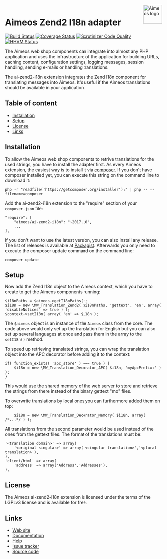 <a href="https://aimeos.org/">
    <img src="https://aimeos.org/fileadmin/template/icons/logo.png" alt="Aimeos logo" title="Aimeos" align="right" height="60" />
</a>

# Aimeos Zend2 I18n adapter

[![Build Status](https://travis-ci.org/aimeos/ai-zend2-i18n.svg)](https://travis-ci.org/aimeos/ai-zend2-i18n)
[![Coverage Status](https://coveralls.io/repos/aimeos/ai-zend2-i18n/badge.svg?branch=master&service=github)](https://coveralls.io/github/aimeos/ai-zend2-i18n?branch=master)
[![Scrutinizer Code Quality](https://scrutinizer-ci.com/g/aimeos/ai-zend2-i18n/badges/quality-score.png?b=master)](https://scrutinizer-ci.com/g/aimeos/ai-zend2-i18n/?branch=master)
[![HHVM Status](http://hhvm.h4cc.de/badge/aimeos/ai-zend2-i18n.svg)](http://hhvm.h4cc.de/package/aimeos/ai-zend2-i18n)

The Aimeos web shop components can integrate into almost any PHP application and uses the infrastructure of the application for building URLs, caching content, configuration settings, logging messages, session handling, sending e-mails or handling translations.

The ai-zend2-i18n extension integrates the Zend I18n component for translating messages into Aimeos. It's useful if the Aimeos translations should be available in your application.

## Table of content

- [Installation](#installation)
- [Setup](#setup)
- [License](#license)
- [Links](#links)

## Installation

To allow the Aimeos web shop components to retrive translations for the used strings, you have to install the adapter first. As every Aimeos extension, the easiest way is to install it via [composer](https://getcomposer.org/). If you don't have composer installed yet, you can execute this string on the command line to download it:
```
php -r "readfile('https://getcomposer.org/installer');" | php -- --filename=composer
```

Add the ai-zend2-i18n extension to the "require" section of your ```composer.json``` file:
```
"require": [
    "aimeos/ai-zend2-i18n": "~2017.10",
    ...
],
```
If you don't want to use the latest version, you can also install any release. The list of releases is available at [Packagist](https://packagist.org/packages/aimeos/ai-zend2-i18n). Afterwards you only need to execute the composer update command on the command line:
```
composer update
```

## Setup

Now add the Zend I18n object to the Aimeos context, which you have to create to get the Aimeos components running:
```
$i18nPaths = $aimeos->getI18nPaths();
$i18n = new \MW_Translation_Zend2( $i18nPaths, 'gettext', 'en', array( 'disableNotices' => true ) );
$context->setI18n( array( 'en' => $i18n );
```
The ```$aimeos``` object is an instance of the ```Aimeos``` class from the core. The code above would only set up the translation for English but you can also set up several languages at once and pass them in the array to the ```setI18n()``` method.

To speed up retrieving translated strings, you can wrap the translation object into the APC decorator before adding it to the context:
```
if( function_exists( 'apc_store' ) === true ) {
    $i18n = new \MW_Translation_Decorator_APC( $i18n, 'myApcPrefix:' ) );
}
```
This would use the shared memory of the web server to store and retrieve the strings from there instead of the binary gettext "mo" files.

To overwrite translations by local ones you can furthermore added them on top:
```
    $i18n = new \MW_Translation_Decorator_Memory( $i18n, array( /*...*/ ) );
```
All translations from the second parameter would be used instead of the ones from the gettext files. The format of the translations must be:
```
'<translation domain>' => array(
    '<original singular>' => array('<singular translation>','<plural translation>'),
),
'client/html' => array(
    'address' => array('Address','Addresses'),
),
```

## License

The Aimeos ai-zend2-i18n extension is licensed under the terms of the LGPLv3 license and is available for free.

## Links

* [Web site](https://aimeos.org/)
* [Documentation](https://aimeos.org/docs)
* [Help](https://aimeos.org/help)
* [Issue tracker](https://github.com/aimeos/ai-zend2-i18n/issues)
* [Source code](https://github.com/aimeos/ai-zend2-i18n)
